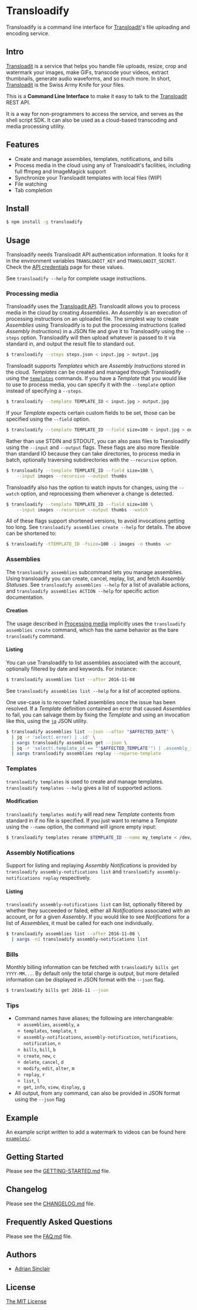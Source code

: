 
# Transloadify

<!--more-->

Transloadify is a command line interface for [Transloadit](https://transloadit.com)'s file uploading and encoding service.

## Intro

[Transloadit](https://transloadit.com) is a service that helps you handle file uploads, resize, crop and watermark your images, make GIFs, transcode your videos, extract thumbnails, generate audio waveforms, and so much more. In short, [Transloadit](https://transloadit.com) is the Swiss Army Knife for your files.

This is a **Command Line Interface** to make it easy to talk to the [Transloadit](https://transloadit.com) REST API.

It is a way for non-programmers to access the service, and serves as the shell script SDK. It can also be used as a
cloud-based transcoding and media processing utility.

## Features

- Create and manage assemblies, templates, notifications, and bills
- Process media in the cloud using any of Transloadit's facilities, including
  full ffmpeg and ImageMagick support
- Synchronize your Transloadit templates with local files (WIP)
- File watching
- Tab completion

## Install

```bash
$ npm install -g transloadify
```

## Usage

Transloadify needs Transloadit API authentication information. It looks for it
in the environment variables `TRANSLOADIT_KEY` and `TRANSLOADIT_SECRET`. Check
the [API credentials](https://transloadit.com/accounts/credentials) page for
these values.

See `transloadify --help` for complete usage instructions.

### Processing media

Transloadify uses the [Transloadit API](https://transloadit.com/docs/).
Transloadit allows you to process media in the cloud by creating <dfn>Assemblies</dfn>.
An <dfn>Assembly</dfn> is an execution of processing instructions on an uploaded file.  The
simplest way to create <dfn>Assemblies</dfn> using Transloadify is to put the processing
instructions (called <dfn>Assembly Instructions</dfn>) in a JSON file and give it to
Transloadify using the `--steps` option. Transloadify will then upload whatever
is passed to it via standard in, and output the result file to standard out.

```bash
$ transloadify --steps steps.json < input.jpg > output.jpg
```

Transloadit supports <dfn>Templates</dfn> which are <dfn>Assembly Instructions</dfn> stored in the
cloud. <dfn>Templates</dfn> can be created and managed through Transloadify using the
[`templates`](#user-content-templates) commands. If you have a <dfn>Template</dfn> that you
would like to use to process media, you can specify it with the `--template`
option instead of specifying a `--steps`.

```bash
$ transloadify --template TEMPLATE_ID < input.jpg > output.jpg
```

If your <dfn>Template</dfn> expects certain custom fields to be set, those can be specified
using the `--field` option.

```bash
$ transloadify --template TEMPLATE_ID --field size=100 < input.jpg > output.jpg
```

Rather than use STDIN and STDOUT, you can also pass files to Transloadify using
the `--input` and `--output` flags. These flags are also more flexible than
standard IO because they can take directories, to process media in batch,
optionally traversing subdirectories with the `--recursive` option.

```bash
$ transloadify --template TEMPLATE_ID --field size=100 \
    --input images --recursive --output thumbs
```

Transloadify also has the option to watch inputs for changes, using the
`--watch` option, and reprocessing them whenever a change is detected.

```bash
$ transloadify --template TEMPLATE_ID --field size=100 \
    --input images --recursive --output thumbs --watch
```

All of these flags support shortened versions, to avoid invocations getting too
long. See `transloadify assemblies create --help` for details. The above can be
shortened to:

```bash
$ transloadify -tTEMPLATE_ID -fsize=100 -i images -o thumbs -wr
```

### Assemblies

The `transloadify assemblies` subcommand lets you manage assemblies. Using
transloadify you can create, cancel, replay, list, and fetch <dfn>Assembly Statuses</dfn>.
See `transloadify assemblies --help` for a list of available actions, and
`transloadify assemblies ACTION --help` for specific action documentation.

#### Creation

The usage described in [Processing media](#user-content-processing-media)
implicitly uses the `transloadify assemblies create` command, which has the same
behavior as the bare `transloadify` command.

#### Listing

You can use Transloadify to list assemblies associated with the account,
optionally filtered by date and keywords. For instance:

```bash
$ transloadify assemblies list --after 2016-11-08
```

See `transloadify assemblies list --help` for a list of accepted options.

One use-case is to recover failed assemblies once the issue has been resolved.
If a <dfn>Template</dfn> definition contained an error that caused <dfn>Assemblies</dfn> to fail, you
can salvage them by fixing the <dfn>Template</dfn> and using an invocation like this, using
the [`jq`](https://stedolan.github.io/jq/) JSON utility.

```bash
$ transloadify assemblies list --json --after "$AFFECTED_DATE" \
  | jq -r 'select(.error) | .id' \
  | xargs transloadify assemblies get --json \
  | jq -r 'select(.template_id == "'$AFFECTED_TEMPLATE'") | .assembly_id' \
  | xargs transloadify assemblies replay --reparse-template
```

### Templates

`transloadify templates` is used to create and manage templates. `transloadify
templates --help` gives a list of supported actions.

#### Modification

`transloadify templates modify` will read new <dfn>Template</dfn> contents from standard in
if no file is specified. If you just want to rename a <dfn>Template</dfn> using the
`--name` option, the command will ignore empty input:

```bash
$ transloadify templates rename $TEMPLATE_ID --name my_template < /dev/null
```

### Assembly Notifications

Support for listing and replaying <dfn>Assembly Notifications</dfn> is provided by
`transloadify assembly-notifications list` and `transloadify
assembly-notifications replay` respectively.

#### Listing

`transloadify assembly-notifications list` can list, optionally
filtered by whether they succeeded or failed, either all <dfn>Notifications</dfn>
associated with an account, or for a given <dfn>Assembly</dfn>. If you would like to see
<dfn>Notifications</dfn> for a list of <dfn>Assemblies</dfn>, it must be called for each one
individually.

```bash
$ transloadify assemblies list --after 2016-11-08 \
  | xargs -n1 transloadify assembly-notifications list
```

### Bills

Monthly billing information can be fetched with `transloadify bills get
YYYY-MM...`. By default only the total charge is output, but more detailed
information can be displayed in JSON format with the `--json` flag.

```bash
$ transloadify bills get 2016-11 --json
```

### Tips

- Command names have aliases; the following are interchangeable:
  - `assemblies`, `assembly`, `a`
  - `templates`, `template`, `t`
  - `assembly-notifications`, `assembly-notification`, `notifications`,
    `notification`, `n`
  - `bills`, `bill`, `b`
  - `create`, `new`, `c`
  - `delete`, `cancel`, `d`
  - `modify`, `edit`, `alter`, `m`
  - `replay`, `r`
  - `list`, `l`
  - `get`, `info`, `view`, `display`, `g`
- All output, from any command, can also be provided in JSON format using the `--json` flag

## Example

An example script written to add a watermark to videos can be found here [`examples/`](https://github.com/transloadit/transloadify/tree/master/examples).

## Getting Started

Please see the [GETTING-STARTED.md](./GETTING-STARTED.md) file.

## Changelog

Please see the [CHANGELOG.md](./CHANGELOG.md) file.

## Frequently Asked Questions

Please see the [FAQ.md](./FAQ.md) file.

## Authors

- [Adrian Sinclair](https://transloadit.com/about/#adrian)

## License

[The MIT License](LICENSE)
